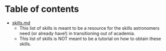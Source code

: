 # Table of contents
- [skills.md](skills.md)
  - This list of skills is meant to be a resource for the skills astronomers need (or already have!) in transitioning out of academia.
  - This list of skills is NOT meant to be a tutorial on how to obtain these skills.

